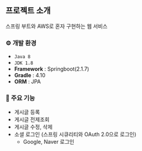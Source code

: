 ## 프로젝트 소개
스프링 부트와 AWS로 혼자 구현하는 웹 서비스

### ⚙️ 개발 환경
- `Java 8`
- `JDK 1.8`
- **Framework** : Springboot(2.1.7)
- **Gradle** : 4.10
- **ORM** : JPA

### 🔆 주요 기능
-  게시글 등록
-  게시글 전제조회
-  게시글 수정, 삭제
-  소셜 로그인 (스프링 시큐리티와 OAuth 2.0으로 로그인)
    - Google, Naver 로그인
